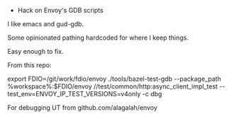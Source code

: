 * Hack on Envoy's GDB scripts

I like emacs and gud-gdb.

Some opinionated pathing hardcoded for where I keep things.

Easy enough to fix.

From this repo:


 export FDIO=/git/work/fdio/envoy 
 ./tools/bazel-test-gdb --package_path %workspace%:$FDIO/envoy //test/common/http:async_client_impl_test --test_env=ENVOY_IP_TEST_VERSIONS=v4only -c dbg

For debugging UT from github.com/alagalah/envoy
